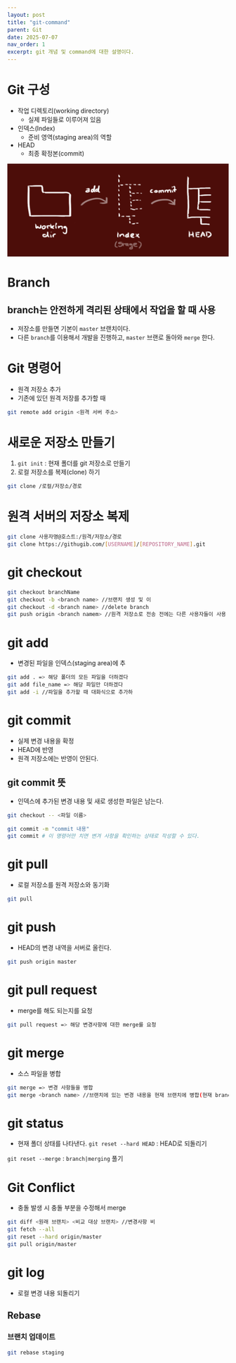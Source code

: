 ```yaml
---
layout: post
title: "git-command"
parent: Git
date: 2025-07-07
nav_order: 1
excerpt: git 개념 및 command에 대한 설명이다.
---
```

# Git 구성

- 작업 디렉토리(working directory)
    - 실제 파일들로 이루어져 있음
- 인덱스(Index)
    - 준비 영역(staging area)의 역할
- HEAD
    - 최종 확정본(commit)
    
![area](../../images/git/area.png)
    

# Branch
## branch는 안전하게 격리된 상태에서 작업을 할 때 사용
- 저장소를 만들면 기본이 `master` 브랜치이다.
- 다른 `branch`를 이용해서 개발을 진행하고, `master` 브랜로 돌아와 `merge` 한다.

# Git 명령어
- 원격 저장소 추가
- 기존에 있던 원격 저장를 추가할 때

```bash
git remote add origin <원격 서버 주소>
```

# 새로운 저장소 만들기
1. `git init` : 현재 폴더를 git 저장소로 만들기
2. 로컬 저장소를 복제(clone) 하기
    
```bash
git clone /로컬/저장소/경로
```
    
# 원격 서버의 저장소 복제
```bash
git clone 사용자명@호스트:/원격/저장소/경로
git clone https://githugib.com/[USERNAME]/[REPOSITORY_NAME].git
```
    

# git checkout
```bash
git checkout branchName
git checkout -b <branch name> //브랜치 생성 및 이
git checkout -d <branch name> //delete branch
git push origin <branch namem> //원격 저장소로 전송 전에는 다른 사용자들이 사용 불
```

# git add

- 변경된 파일을 인덱스(staging area)에 추

```bash
git add . => 해당 폴더의 모든 파일을 더하겠다
git add file_name => 해당 파일만 더하겠다
git add -i //파일을 추가할 때 대화식으로 추가하
```

# git commit
- 실제 변경 내용을 확정
- HEAD에 반영
- 원격 저장소에는 반영이 안된다.

## git commit 뜻
- 인덱스에 추가된 변경 내용 및 새로 생성한 파일은 남는다.
```bash
git checkout -- <파일 이름>
```


```bash
git commit -m "commit 내용"
git commit # 이 명령어만 치면 변겨 사항을 확인하는 상태로 작성할 수 있다.
```

# git pull
- 로컬 저장소를 원격 저장소와 동기화

```bash
git pull
```

# git push
- HEAD의 변경 내역을 서버로 올린다.
```bash
git push origin master
```

# git pull request 
- merge를 해도 되는지를 요청
```bash
git pull request => 해당 변경사항에 대한 merge를 요청
```

# git merge 
- 소스 파일을 병합
```bash
git merge => 변경 사항들을 병합
git merge <branch name> //브랜치에 있는 변경 내용을 현재 브랜치에 병합(현재 branch is a branch name is master)
```

# git status 
- 현재 폴더 상태를 나타낸다.
`git reset --hard HEAD` : HEAD로 되돌리기

`git reset --merge` : `branch|merging` 풀기

# Git Conflict
- 충돌 발생 시 충돌 부분을 수정해서 merge
```bash
git diff <원래 브랜치> <비교 대상 브랜치> //변경사항 비
git fetch --all
git reset --hard origin/master
git pull origin/master
```

# git log
- 로컬 변경 내용 되돌리기

## Rebase
### 브랜치 업데이트
```bash
git rebase staging
```
